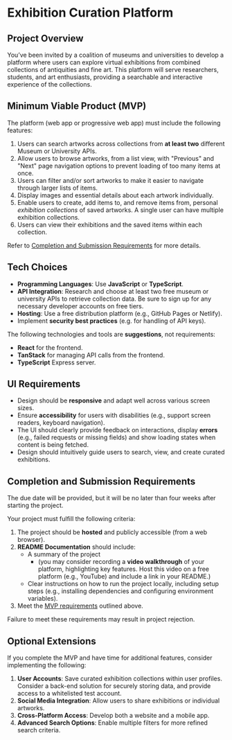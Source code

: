 # Exhibition Curation Platform

## Project Overview

You’ve been invited by a coalition of museums and universities to develop a platform where users can explore virtual exhibitions from combined collections of antiquities and fine art. This platform will serve researchers, students, and art enthusiasts, providing a searchable and interactive experience of the collections.

## Minimum Viable Product (MVP)

The platform (web app or progressive web app) must include the following features:

1. Users can search artworks across collections from **at least two** different Museum or University APIs.
2. Allow users to browse artworks, from a list view, with "Previous" and "Next" page navigation options to prevent loading of too many items at once.
3. Users can filter and/or sort artworks to make it easier to navigate through larger lists of items.
4. Display images and essential details about each artwork individually.
5. Enable users to create, add items to, and remove items from, personal _exhibition collections_ of saved artworks. A single user can have multiple exhibition collections.
6. Users can view their exhibitions and the saved items within each collection.

Refer to [Completion and Submission Requirements](#completion-and-submission-requirements) for more details.

## Tech Choices

- **Programming Languages**: Use **JavaScript** or **TypeScript**.
- **API Integration**: Research and choose at least two free museum or university APIs to retrieve collection data. Be sure to sign up for any necessary developer accounts on free tiers.
- **Hosting**: Use a free distribution platform (e.g., GitHub Pages or Netlify).
- Implement **security best practices** (e.g. for handling of API keys).

The following technologies and tools are **suggestions**, not requirements:

- **React** for the frontend.
- **TanStack** for managing API calls from the frontend.
- **TypeScript** Express server.

## UI Requirements

- Design should be **responsive** and adapt well across various screen sizes.
- Ensure **accessibility** for users with disabilities (e.g., support screen readers, keyboard navigation).
- The UI should clearly provide feedback on interactions, display **errors** (e.g., failed requests or missing fields) and show loading states when content is being fetched.
- Design should intuitively guide users to search, view, and create curated exhibitions.

## Completion and Submission Requirements

The due date will be provided, but it will be no later than four weeks after starting the project.

Your project must fulfill the following criteria:

1. The project should be **hosted** and publicly accessible (from a web browser).
2. **README Documentation** should include:
   - A summary of the project
     - (you may consider recording a **video walkthrough** of your platform, highlighting key features. Host this video on a free platform (e.g., YouTube) and include a link in your README.)
   - Clear instructions on how to run the project locally, including setup steps (e.g., installing dependencies and configuring environment variables).
3. Meet the [MVP requirements](#minimum-viable-product-mvp) outlined above.

Failure to meet these requirements may result in project rejection.

## Optional Extensions

If you complete the MVP and have time for additional features, consider implementing the following:

1. **User Accounts**: Save curated exhibition collections within user profiles. Consider a back-end solution for securely storing data, and provide access to a whitelisted test account.
2. **Social Media Integration**: Allow users to share exhibitions or individual artworks.
3. **Cross-Platform Access**: Develop both a website and a mobile app.
4. **Advanced Search Options**: Enable multiple filters for more refined search criteria.